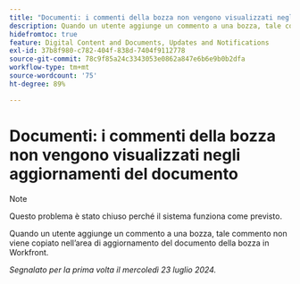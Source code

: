```yaml
---
title: "Documenti: i commenti della bozza non vengono visualizzati negli aggiornamenti del documento"
description: Quando un utente aggiunge un commento a una bozza, tale commento non viene copiato nell’area di aggiornamento del documento della bozza in Workfront.
hidefromtoc: true
feature: Digital Content and Documents, Updates and Notifications
exl-id: 37b8f980-c782-404f-838d-7404f9112778
source-git-commit: 78c9f85a24c3343053e0862a847e6b6e9b0b2dfa
workflow-type: tm+mt
source-wordcount: '75'
ht-degree: 89%

---
```


# Documenti: i commenti della bozza non vengono visualizzati negli aggiornamenti del documento

>[!NOTE]
>
>Questo problema è stato chiuso perché il sistema funziona come previsto.

Quando un utente aggiunge un commento a una bozza, tale commento non viene copiato nell’area di aggiornamento del documento della bozza in Workfront.

_Segnalato per la prima volta il mercoledì 23 luglio 2024._
